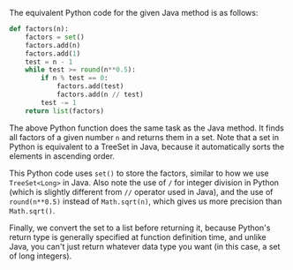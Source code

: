  The equivalent Python code for the given Java method is as follows:

```python
def factors(n):
    factors = set()
    factors.add(n)
    factors.add(1)
    test = n - 1
    while test >= round(n**0.5):
        if n % test == 0:
            factors.add(test)
            factors.add(n // test)
        test -= 1
    return list(factors)
```
The above Python function does the same task as the Java method. It finds all factors of a given number `n` and returns them in a set. Note that a set in Python is equivalent to a TreeSet in Java, because it automatically sorts the elements in ascending order. 

This Python code uses `set()` to store the factors, similar to how we use `TreeSet<Long>` in Java. Also note the use of `/` for integer division in Python (which is slightly different from `//` operator used in Java), and the use of `round(n**0.5)` instead of `Math.sqrt(n)`, which gives us more precision than `Math.sqrt()`. 

Finally, we convert the set to a list before returning it, because Python's return type is generally specified at function definition time, and unlike Java, you can't just return whatever data type you want (in this case, a set of long integers).
